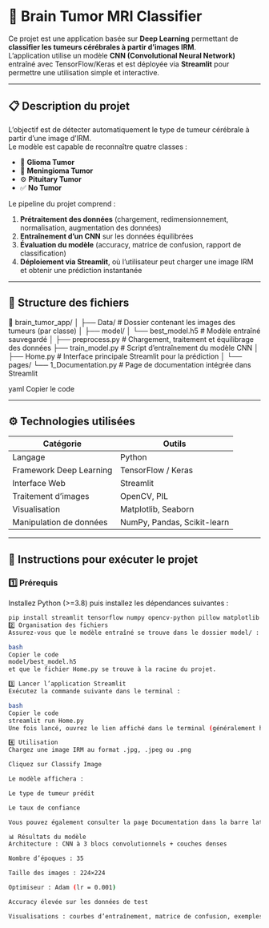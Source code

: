 # 🧠 Brain Tumor MRI Classifier

Ce projet est une application basée sur **Deep Learning** permettant de **classifier les tumeurs cérébrales à partir d’images IRM**.  
L’application utilise un modèle **CNN (Convolutional Neural Network)** entraîné avec TensorFlow/Keras et est déployée via **Streamlit** pour permettre une utilisation simple et interactive.

---

## 📋 Description du projet

L’objectif est de détecter automatiquement le type de tumeur cérébrale à partir d’une image d’IRM.  
Le modèle est capable de reconnaître quatre classes :

- 🧬 **Glioma Tumor**  
- 🧠 **Meningioma Tumor**  
- ⚙️ **Pituitary Tumor**  
- ✅ **No Tumor**

Le pipeline du projet comprend :
1. **Prétraitement des données** (chargement, redimensionnement, normalisation, augmentation des données)
2. **Entraînement d’un CNN** sur les données équilibrées
3. **Évaluation du modèle** (accuracy, matrice de confusion, rapport de classification)
4. **Déploiement via Streamlit**, où l’utilisateur peut charger une image IRM et obtenir une prédiction instantanée

---

## 🧩 Structure des fichiers


📁 brain_tumor_app/
│
├── Data/ # Dossier contenant les images des tumeurs (par classe)
│
├── model/
│ └── best_model.h5 # Modèle entraîné sauvegardé
│
├── preprocess.py # Chargement, traitement et équilibrage des données
├── train_model.py # Script d’entraînement du modèle CNN
│
├── Home.py # Interface principale Streamlit pour la prédiction
│
└── pages/
└── 1_Documentation.py # Page de documentation intégrée dans Streamlit

yaml
Copier le code

---

## ⚙️ Technologies utilisées

| Catégorie | Outils |
|------------|--------|
| Langage | Python |
| Framework Deep Learning | TensorFlow / Keras |
| Interface Web | Streamlit |
| Traitement d’images | OpenCV, PIL |
| Visualisation | Matplotlib, Seaborn |
| Manipulation de données | NumPy, Pandas, Scikit-learn |

---

## 🚀 Instructions pour exécuter le projet

### 1️⃣ Prérequis

Installez Python (>=3.8) puis installez les dépendances suivantes :

```bash
pip install streamlit tensorflow numpy opencv-python pillow matplotlib seaborn scikit-learn pandas
2️⃣ Organisation des fichiers
Assurez-vous que le modèle entraîné se trouve dans le dossier model/ :

bash
Copier le code
model/best_model.h5
et que le fichier Home.py se trouve à la racine du projet.

3️⃣ Lancer l’application Streamlit
Exécutez la commande suivante dans le terminal :

bash
Copier le code
streamlit run Home.py
Une fois lancé, ouvrez le lien affiché dans le terminal (généralement http://localhost:8501) dans votre navigateur.

4️⃣ Utilisation
Chargez une image IRM au format .jpg, .jpeg ou .png

Cliquez sur Classify Image

Le modèle affichera :

Le type de tumeur prédit

Le taux de confiance

Vous pouvez également consulter la page Documentation dans la barre latérale pour plus d’informations.

📊 Résultats du modèle
Architecture : CNN à 3 blocs convolutionnels + couches denses

Nombre d’époques : 35

Taille des images : 224×224

Optimiseur : Adam (lr = 0.001)

Accuracy élevée sur les données de test

Visualisations : courbes d’entraînement, matrice de confusion, exemples de prédictions correctes/incorrectes